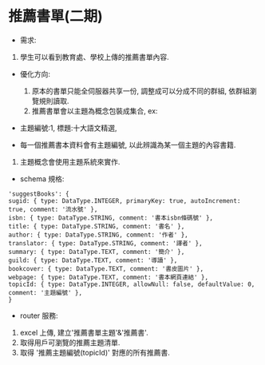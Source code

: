 # 推薦書單(二期)

-   需求:

1.  學生可以看到教育處、學校上傳的推薦書單內容.

-   優化方向:

    1. 原本的書單只能全伺服器共享一份, 調整成可以分成不同的群組, 依群組瀏覽規則讀取.
    1. 推薦書單會以主題為概念包裝成集合, ex:

-   主題編號:1, 標題:十大語文精選,
-   每一個推薦書本資料會有主題編號, 以此辨識為某一個主題的內容書籍.

1. 主題概念會使用主題系統來實作.

-   schema 規格:

```JS
'suggestBooks': {
sugid: { type: DataType.INTEGER, primaryKey: true, autoIncrement: true, comment: '流水號' },
isbn: { type: DataType.STRING, comment: '書本isbn條碼號' },
title: { type: DataType.STRING, comment: '書名' },
author: { type: DataType.STRING, comment: '作者' },
translator: { type: DataType.STRING, comment: '譯者' },
summary: { type: DataType.TEXT, comment: '簡介' },
guild: { type: DataType.TEXT, comment: '導讀' },
bookcover: { type: DataType.TEXT, comment: '書皮圖片' },
webpage: { type: DataType.TEXT, comment: '書本網頁連結' },
topicId: { type: DataType.INTEGER, allowNull: false, defaultValue: 0, comment: '主題編號' },
}
```

-   router 服務:

1.  excel 上傳, 建立'推薦書單主題'&'推薦書'.
1.  取得用戶可瀏覽的推薦主題清單.
1.  取得 '推薦主題編號(topicId)' 對應的所有推薦書.
